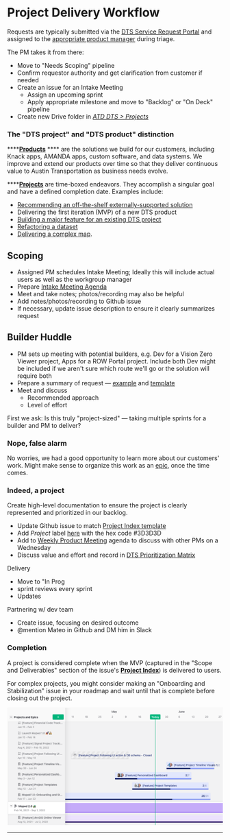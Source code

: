 # Project Delivery Workflow

Requests are typically submitted via the [DTS Service Request Portal](https://atd.knack.com/dts#new-service-request/) and assigned to the [appropriate product manager](https://docs.google.com/spreadsheets/d/1BsOklJsJiIIqdlmtNtr9peL3URS7Hdu9RVj4D97701k/edit#gid=1907210355) during triage.

The PM takes it from there:

* Move to "Needs Scoping" pipeline
* Confirm requestor authority and get clarification from customer if needed
* Create an issue for an Intake Meeting
  * Assign an upcoming sprint&#x20;
  * Apply appropriate milestone and move to "Backlog" or "On Deck" pipeline
* Create new Drive folder in [_ATD DTS > Projects_](https://drive.google.com/drive/folders/1ZGTzTNd8SKWzg7qDCqtib5\_SX8nqBThx)&#x20;

### The "DTS project" and "DTS product" distinction

****[**Products**](https://austinmobility.io/products) **** are the solutions we build for our customers, including Knack apps, AMANDA apps, custom software, and data systems. We improve and extend our products over time so that they deliver continuous value to Austin Transportation as business needs evolve.&#x20;

****[**Projects**](https://austinmobility.io/projects) are time-boxed endeavors. They accomplish a singular goal and have a defined completion date. Examples include:

* [Recommending an off-the-shelf externally-supported solution](https://github.com/cityofaustin/atd-data-tech/issues/65)
* Delivering the first iteration (MVP) of a new DTS product
* [Building a major feature for an existing DTS project](https://github.com/cityofaustin/atd-data-tech/issues/533)
* [Refactoring a dataset](https://github.com/cityofaustin/atd-data-tech/issues/254)
* [Delivering a complex map](https://github.com/cityofaustin/atd-data-tech/issues/1911).

## Scoping

* Assigned PM schedules Intake Meeting; Ideally this will include actual users as well as the workgroup manager
* Prepare [Intake Meeting Agenda](https://docs.google.com/document/d/1AcjxHv6XCEutSAIzNebnxNR9EL8CORiHrVfNlQuChII/edit#heading=h.f4j2i9aovme)
* Meet and take notes; photos/recording may also be helpful
* Add notes/photos/recording to Github issue
* If necessary, update issue description to ensure it clearly summarizes request

## Builder Huddle

* PM sets up meeting with potential builders, e.g. Dev for a Vision Zero Viewer project, Apps for a ROW Portal project. Include both  Dev might be included if we aren't sure which route we'll go or the solution will require both&#x20;
* Prepare a summary of request — [example](https://docs.google.com/presentation/d/1brqKe0IfavZ4K8Dp2jv1QBW\_Kfa7umDROOiQ2lHc67I/edit#slide=id.p) and [template](https://docs.google.com/presentation/d/1i9rcEEsEIWtHLJd\_e0foQpNX9bQkffj4zHkzRsguW60/edit?usp=sharing)
* Meet and discuss
  * Recommended approach
  * Level of effort

First we ask: Is this truly "project-sized" — taking multiple sprints for a builder and PM to deliver?  &#x20;

### Nope, false alarm

No worries, we had a good opportunity to learn more about our customers' work. Might make sense to organize this work as an [epic](github-project-management.md#epics), once the time comes.&#x20;

### Indeed, a project

Create high-level documentation to ensure the project is clearly represented and prioritized in our backlog.&#x20;

* Update Github issue to match [Project Index template](https://github.com/cityofaustin/atd-data-tech/issues/new?assignees=\&labels=Project+Index\&template=-all-purpose--project-index.md\&title=Project%3A+%5BYour+Project+Name+in+Title+Case%5D)
* Add _Project_ label [here](https://github.com/cityofaustin/atd-data-tech/labels) with the hex code #3D3D3D
* Add to [Weekly Product Meeting](https://docs.google.com/document/d/1hWzg-qluRBrTetEGjg\_eHrR9qT4IqenaUgk6FR6APbU/edit#heading=h.uiqzfz1q9mha) agenda to discuss with other PMs on a Wednesday
* Discuss value and effort and record in [DTS Prioritization Matrix](https://atd.knack.com/dts#project-evaluation/)

Delivery

* Move to "In Prog
* sprint reviews every sprint
* Updates&#x20;

Partnering w/ dev team

* Create issue, focusing on desired outcome&#x20;
* @mention Mateo in Github and DM him in Slack

### Completion&#x20;

A project is considered complete when the MVP (captured in the "Scope and Deliverables" section of the issue's [**Project Index**](https://github.com/cityofaustin/atd-data-tech/issues/new?assignees=\&labels=Project+Index\&template=-all-purpose--project-index.md\&title=Project%3A+%5BYour+Project+Name+in+Title+Case%5D)) is delivered to users.&#x20;

For complex projects, you might consider making an "Onboarding and Stabilization" issue in your roadmap and wait until that is complete before closing out the project.

![](<../.gitbook/assets/Screen Shot 2022-05-24 at 10.39.48 AM.png>)



****
